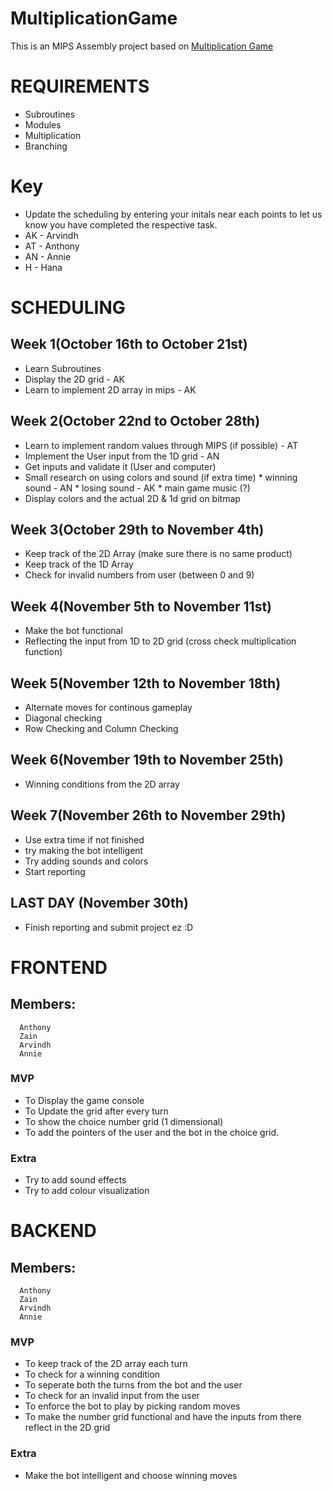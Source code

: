 # MultiplicationGame
This is an MIPS Assembly project based on <a href="https://www.mathsisfun.com/games/multiplication-game.html" target="_blank">Multiplication Game</a>


# REQUIREMENTS
* Subroutines
* Modules
* Multiplication
* Branching

# Key
* Update the scheduling by entering your initals near each points to let us know you have completed the respective task.
* AK - Arvindh
* AT - Anthony
* AN - Annie
* H - Hana
  

# SCHEDULING

## Week 1(October 16th to October 21st)
  * Learn Subroutines 
  * Display the 2D grid  - AK
  * Learn to implement 2D array in mips - AK
## Week 2(October 22nd to October 28th)
  * Learn to implement random values through MIPS (if possible) - AT
  * Implement the User input from the 1D grid - AN
  * Get inputs and validate it (User and computer)
  * Small research on using colors and sound (if extra time)
        *   winning sound - AN
        *   losing sound - AK
        *   main game music (?)
  *   Display colors and the actual 2D & 1d grid on bitmap
## Week 3(October 29th to November 4th)
  * Keep track of the 2D Array (make sure there is no same product)
  * Keep track of the 1D Array
  * Check for invalid numbers from user (between 0 and 9)
## Week 4(November 5th to November 11st)
  * Make the bot functional
  * Reflecting the input from 1D to 2D grid (cross check multiplication function)
## Week 5(November 12th to November 18th)
  * Alternate moves for continous gameplay
  * Diagonal checking
  * Row Checking and Column Checking
## Week 6(November 19th to November 25th)
  * Winning conditions from the 2D array
## Week 7(November 26th to November 29th)
  * Use extra time if not finished
  * try making the bot intelligent
  * Try adding sounds and colors
  * Start reporting
## LAST DAY (November 30th)
  * Finish reporting and submit project ez :D

# FRONTEND

   ## Members:
      Anthony
      Zain
      Arvindh
      Annie
      
   ### MVP
   * To Display the game console 
   * To Update the grid after every turn
   * To show the choice number grid (1 dimensional)
   * To add the pointers of the user and the bot in the choice grid.
  
   ### Extra
   * Try to add sound effects
   * Try to add colour visualization

 # BACKEND
   ## Members:
      Anthony
      Zain
      Arvindh
      Annie
   ### MVP 
   * To keep track of the 2D array each turn
   * To check for a winning condition
   * To seperate both the turns from the bot and the user
   * To check for an invalid input from the user
   * To enforce the bot to play by picking random moves
   * To make the number grid functional and have the inputs from there reflect in the 2D grid
     
   ### Extra
   * Make the bot intelligent and choose winning moves 
   
  

